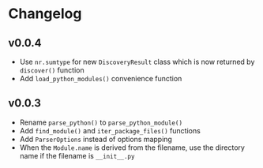 # Changelog

## v0.0.4

* Use `nr.sumtype` for new `DiscoveryResult` class which is now returned by `discover()` function
* Add `load_python_modules()` convenience function

## v0.0.3

* Rename `parse_python()` to `parse_python_module()`
* Add `find_module()` and `iter_package_files()` functions
* Add `ParserOptions` instead of options mapping
* When the `Module.name` is derived from the filename, use the directory name if the filename
  is `__init__.py`
